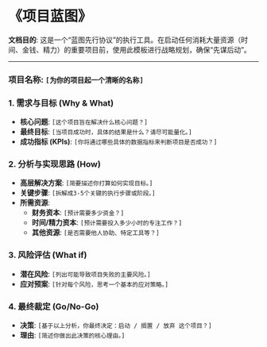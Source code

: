 # 《项目蓝图》

**文档目的**: 这是一个“蓝图先行协议”的执行工具。在启动任何消耗大量资源（时间、金钱、精力）的重要项目前，使用此模板进行战略规划，确保“先谋后动”。

---

### **项目名称**: `[为你的项目起一个清晰的名称]`

### **1. 需求与目标 (Why & What)**
*   **核心问题**: `[这个项目旨在解决什么核心问题？]`
*   **最终目标**: `[当项目成功时，具体的结果是什么？请尽可能量化。]`
*   **成功指标 (KPIs)**: `[你将通过哪些具体的数据指标来判断项目是否成功？]`

### **2. 分析与实现思路 (How)**
*   **高层解决方案**: `[简要描述你打算如何实现目标。]`
*   **关键步骤**: `[拆解成3-5个关键的执行步骤或阶段。]`
*   **所需资源**:
    *   **财务资本**: `[预计需要多少资金？]`
    *   **时间/精力资本**: `[预计需要投入多少小时的专注工作？]`
    *   **其他资源**: `[是否需要他人协助、特定工具等？]`

### **3. 风险评估 (What if)**
*   **潜在风险**: `[列出可能导致项目失败的主要风险。]`
*   **应对预案**: `[针对每个风险，思考一个基本的应对策略。]`

### **4. 最终裁定 (Go/No-Go)**
*   **决策**: `[基于以上分析，你最终决定：启动 / 搁置 / 放弃 这个项目？]`
*   **理由**: `[简述你做出此决策的核心理由。]`